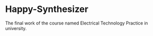 # Happy-Synthesizer
The final work of the course named Electrical Technology Practice in university.
